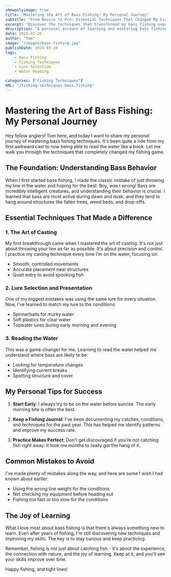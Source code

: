 ```yaml
---
showonlyimage: true
title: "Mastering the Art of Bass Fishing: My Personal Journey"
subtitle: "From Novice to Pro: Essential Techniques That Changed My Fishing Game"
excerpt: "Discover the techniques that transformed my bass fishing experience and helped me catch more fish than ever before."
description: "A personal account of learning and mastering bass fishing techniques, including lure selection, casting methods, and reading water conditions."
date: 2024-03-20
author: "Tom"
image: "/images/bass-fishing.jpg"
publishDate: 2024-03-20
tags:
    - Bass Fishing
    - Fishing Techniques
    - Lure Selection
    - Water Reading

categories: ["Fishing Techniques"]
URL: "/fishing-techniques-bass-fishing"
---
```


# Mastering the Art of Bass Fishing: My Personal Journey

Hey fellow anglers! Tom here, and today I want to share my personal journey of mastering bass fishing techniques. It's been quite a ride from my first awkward cast to now being able to read the water like a book. Let me walk you through the techniques that completely changed my fishing game.

## The Foundation: Understanding Bass Behavior

When I first started bass fishing, I made the classic mistake of just throwing my line in the water and hoping for the best. Boy, was I wrong! Bass are incredibly intelligent creatures, and understanding their behavior is crucial. I learned that bass are most active during dawn and dusk, and they tend to hang around structures like fallen trees, weed beds, and drop-offs.

## Essential Techniques That Made a Difference

### 1. The Art of Casting

My first breakthrough came when I mastered the art of casting. It's not just about throwing your line as far as possible. It's about precision and control. I practice my casting technique every time I'm on the water, focusing on:
- Smooth, controlled movements
- Accurate placement near structures
- Quiet entry to avoid spooking fish

### 2. Lure Selection and Presentation

One of my biggest mistakes was using the same lure for every situation. Now, I've learned to match my lure to the conditions:
- Spinnerbaits for murky water
- Soft plastics for clear water
- Topwater lures during early morning and evening

### 3. Reading the Water

This was a game-changer for me. Learning to read the water helped me understand where bass are likely to be:
- Looking for temperature changes
- Identifying current breaks
- Spotting structure and cover

## My Personal Tips for Success

1. **Start Early**: I always try to be on the water before sunrise. The early morning bite is often the best.

2. **Keep a Fishing Journal**: I've been documenting my catches, conditions, and techniques for the past year. This has helped me identify patterns and improve my success rate.

3. **Practice Makes Perfect**: Don't get discouraged if you're not catching fish right away. It took me months to really get the hang of it.

## Common Mistakes to Avoid

I've made plenty of mistakes along the way, and here are some I wish I had known about earlier:
- Using the wrong line weight for the conditions
- Not checking my equipment before heading out
- Fishing too fast or too slow for the conditions

## The Joy of Learning

What I love most about bass fishing is that there's always something new to learn. Even after years of fishing, I'm still discovering new techniques and improving my skills. The key is to stay curious and keep practicing.

Remember, fishing is not just about catching fish - it's about the experience, the connection with nature, and the joy of learning. Keep at it, and you'll see your skills improve over time.

Happy fishing, and tight lines! 